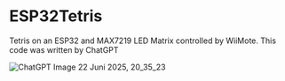 # ESP32Tetris
Tetris on an ESP32 and MAX7219 LED Matrix controlled by WiiMote. This code was written by ChatGPT

![ChatGPT Image 22  Juni 2025, 20_35_23](https://github.com/user-attachments/assets/a6e0bb8e-72ea-452e-88cc-3da867e69053)
